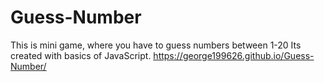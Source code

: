 # Guess-Number
This is mini game, where you have to guess numbers between 1-20
Its created with basics of JavaScript. 
https://george199626.github.io/Guess-Number/
